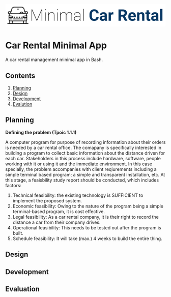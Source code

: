 ![CarRental](logo.png)

Car Rental Minimal App
===========================

A car rental management minimal app in Bash.

Contents
-----
  1. [Planning](#planning)
  1. [Design](#design)
  1. [Development](#development)
  1. [Evalution](#evaluation)

Planning
----------
**Defining the problem (Tpoic 1.1.1)** 

A computer program for purpose of recording information about their orders is needed by a car rental office. The comapany is specifically interested in building a program to collect basic information about the distance driven for each car. Stakeholders in this process include hardware, software, people working with it or using it and the immediate environment. In this case specially, the problem accompanies with client reqiurements including a simple terminal based program; a simple and transparent installation, etc. At this stage, a feaisbility study report should be conducted, which includes factors: 
1. Technical feasibility: the existing technology is SUFFICIENT to implement the proposed system.
2. Economic feasibility: Owing to the nature of the program being a simple terminal-based program, it is cost effective.
3. Legal feasibility: As a car rental company, it is their right to record the distance a car from their company drives.
4. Operational feasibility: This needs to be tested out after the program is built.
5. Schedule feasibility: It will take (max.) 4 weeks to build the entire thing.



Design
---------

Development
--------

Evaluation
-----------



